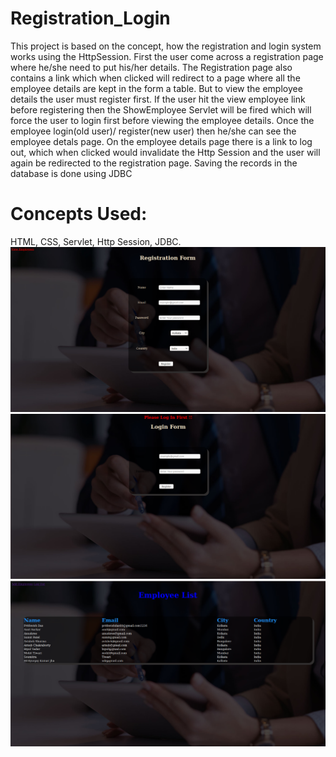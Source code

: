 # Registration_Login
This project is based on the concept, how the registration and login system works using the HttpSession. First the user come across a registration page where he/she need to put his/her details. The Registration page also contains a link which when clicked will redirect to a page where all the employee details are kept in the form a table. But to view the employee details the user must register first. If the user hit the view employee link before registering then the ShowEmployee Servlet will be fired which will force the user to login first before viewing the employee details. Once the employee login(old user)/ register(new user) then he/she can see the employee detals page. On the employee details page there is a link to log out, which when clicked would invalidate the Http Session and the user will again be redirected to the registration page. Saving the records in the database is done using JDBC
# Concepts Used:
HTML,
CSS,
Servlet,
Http Session,
JDBC.
![](https://github.com/prithwish-thinkitive/Registration_Login/blob/main/Screenshot%20from%202021-01-30%2019-30-26.png)
![](https://github.com/prithwish-thinkitive/Registration_Login/blob/main/Screenshot%20from%202021-01-30%2019-31-17.png)
![](https://github.com/prithwish-thinkitive/Registration_Login/blob/main/Screenshot%20from%202021-01-30%2019-31-52.png)
